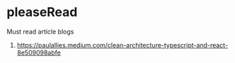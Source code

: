 # pleaseRead
Must read article blogs 
1. https://paulallies.medium.com/clean-architecture-typescript-and-react-8e509098abfe
